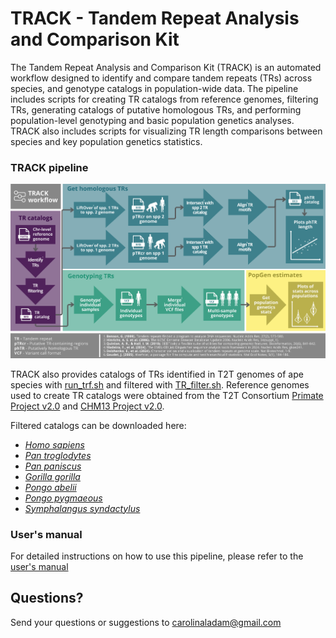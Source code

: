 # TRACK - Tandem Repeat Analysis and Comparison Kit

The Tandem Repeat Analysis and Comparison Kit (TRACK) is an automated workflow designed to identify and compare tandem repeats (TRs) across species, and genotype catalogs in population-wide data. The pipeline includes scripts for creating TR catalogs from reference genomes, filtering TRs, generating catalogs of putative homologous TRs, and performing population-level genotyping and basic population genetics analyses. TRACK also includes scripts for visualizing TR length comparisons between species and key population genetics statistics. 

### TRACK pipeline
![track_workflow](https://github.com/caroladam/track/blob/main/manual/track_workflow.png)

TRACK also provides catalogs of TRs identified in T2T genomes of ape species with [run_trf.sh](https://github.com/caroladam/TR-evolution-analyses/blob/main/run_trf.sh) and filtered with [TR_filter.sh](https://github.com/caroladam/TR-evolution-analyses/blob/main/TR_filter.sh). Reference genomes used to create TR catalogs were obtained from the T2T Consortium [Primate Project v2.0](https://github.com/marbl/Primates?tab=readme-ov-file) and [CHM13 Project v2.0](https://github.com/marbl/CHM13).

Filtered catalogs can be downloaded here:
- _[Homo sapiens](https://www.dropbox.com/scl/fi/szsyk72fyc0gwlkdr2sie/homo_trf.bed.no_overlaps?rlkey=x85jot9gkuoertl3xa6oac1tz&st=6gy3j4lh&dl=0)_
- _[Pan troglodytes](https://www.dropbox.com/scl/fi/1oatewfdrztf3tzekozst/chimp_trf.bed.no_overlaps?rlkey=1xelhe5922lejnupqq3n8b2hc&st=5bvncp4w&dl=0)_
- _[Pan paniscus](https://www.dropbox.com/scl/fi/dqaqhh08d6z2isncq0h3o/bonobo_trf.bed.no_overlaps?rlkey=h0rvsi81e734y5d8hlfrsyoup&st=h22ao6bu&dl=0)_
- _[Gorilla gorilla](https://www.dropbox.com/scl/fi/fuvk9lgyyj3r3al8znb7d/gorilla_trf.bed.no_overlaps?rlkey=ojaqj7z06xwfxabysv3vuhtvo&st=iblgbflk&dl=0)_
- _[Pongo abelii](https://www.dropbox.com/scl/fi/og45rmuuj5rrnax1sz7au/pabelii_trf.bed.no_overlaps?rlkey=pft6kpbq7ouhwsvajcvh4hwcp&st=ph4he45v&dl=0)_
- _[Pongo pygmaeous](https://www.dropbox.com/scl/fi/okib8baqljqr8t0sk0ipc/ppyg_trf.bed.no_overlaps?rlkey=hvrh87v930wjchpqkbp7oofoo&st=se63g5et&dl=0)_
- _[Symphalangus syndactylus](https://www.dropbox.com/scl/fi/jfw6bmjuhkw5kyzi4olp4/symsyn_trf.bed.no_overlaps?rlkey=vngw7jzmr7ejnuynd37mmeu7k&st=2e3gkrt2&dl=0)_

### User's manual
For detailed instructions on how to use this pipeline, please refer to the [user's manual](https://github.com/caroladam/track/blob/main/manual/user_manual.md)

## Questions?
Send your questions or suggestions to carolinaladam@gmail.com
